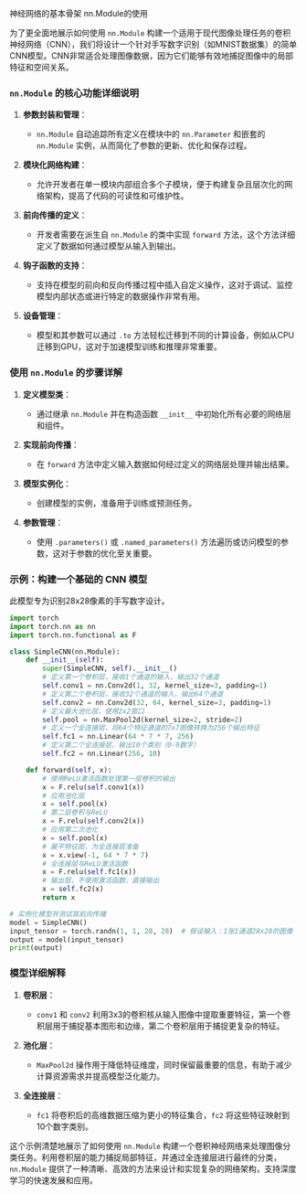 神经网络的基本骨架 nn.Module的使用

为了更全面地展示如何使用 `nn.Module` 构建一个适用于现代图像处理任务的卷积神经网络（CNN），我们将设计一个针对手写数字识别（如MNIST数据集）的简单CNN模型。CNN非常适合处理图像数据，因为它们能够有效地捕捉图像中的局部特征和空间关系。

### `nn.Module` 的核心功能详细说明

1. **参数封装和管理**：
   - `nn.Module` 自动追踪所有定义在模块中的 `nn.Parameter` 和嵌套的 `nn.Module` 实例，从而简化了参数的更新、优化和保存过程。

2. **模块化网络构建**：
   - 允许开发者在单一模块内部组合多个子模块，便于构建复杂且层次化的网络架构，提高了代码的可读性和可维护性。

3. **前向传播的定义**：
   - 开发者需要在派生自 `nn.Module` 的类中实现 `forward` 方法，这个方法详细定义了数据如何通过模型从输入到输出。

4. **钩子函数的支持**：
   - 支持在模型的前向和反向传播过程中插入自定义操作，这对于调试、监控模型内部状态或进行特定的数据操作非常有用。

5. **设备管理**：
   - 模型和其参数可以通过 `.to` 方法轻松迁移到不同的计算设备，例如从CPU迁移到GPU，这对于加速模型训练和推理非常重要。

### 使用 `nn.Module` 的步骤详解

1. **定义模型类**：
   - 通过继承 `nn.Module` 并在构造函数 `__init__` 中初始化所有必要的网络层和组件。

2. **实现前向传播**：
   - 在 `forward` 方法中定义输入数据如何经过定义的网络层处理并输出结果。

3. **模型实例化**：
   - 创建模型的实例，准备用于训练或预测任务。

4. **参数管理**：
   - 使用 `.parameters()` 或 `.named_parameters()` 方法遍历或访问模型的参数，这对于参数的优化至关重要。

### 示例：构建一个基础的 CNN 模型

此模型专为识别28x28像素的手写数字设计。

```python
import torch
import torch.nn as nn
import torch.nn.functional as F

class SimpleCNN(nn.Module):
    def __init__(self):
        super(SimpleCNN, self).__init__()
        # 定义第一个卷积层，接收1个通道的输入，输出32个通道
        self.conv1 = nn.Conv2d(1, 32, kernel_size=3, padding=1)
        # 定义第二个卷积层，接收32个通道的输入，输出64个通道
        self.conv2 = nn.Conv2d(32, 64, kernel_size=3, padding=1)
        # 定义最大池化层，使用2x2窗口
        self.pool = nn.MaxPool2d(kernel_size=2, stride=2)
        # 定义一个全连接层，将64个特征通道的7x7图像转换为256个输出特征
        self.fc1 = nn.Linear(64 * 7 * 7, 256)
        # 定义第二个全连接层，输出10个类别（0-9数字）
        self.fc2 = nn.Linear(256, 10)

    def forward(self, x):
        # 使用ReLU激活函数处理第一层卷积的输出
        x = F.relu(self.conv1(x))
        # 应用池化层
        x = self.pool(x)
        # 第二层卷积与ReLU
        x = F.relu(self.conv2(x))
        # 应用第二次池化
        x = self.pool(x)
        # 展平特征图，为全连接层准备
        x = x.view(-1, 64 * 7 * 7)
        # 全连接层与ReLU激活函数
        x = F.relu(self.fc1(x))
        # 输出层，不使用激活函数，直接输出
        x = self.fc2(x)
        return x

# 实例化模型并测试其前向传播
model = SimpleCNN()
input_tensor = torch.randn(1, 1, 28, 28)  # 假设输入：1张1通道28x28的图像
output = model(input_tensor)
print(output)
```

### 模型详细解释

1. **卷积层**：
   - `conv1` 和 `conv2` 利用3x3的卷积核从输入图像中提取重要特征，第一个卷积层用于捕捉基本图形和边缘，第二个卷积层用于捕捉更复杂的特征。

2. **池化层**：
   - `MaxPool2d` 操作用于降低特征维度，同时保留最重要的信息，有助于减少计算资源需求并提高模型泛化能力。

3. **全连接层**：
   - `fc1` 将卷积后的高维数据压缩为更小的特征集合，`fc2` 将这些特征映射到10个数字类别。

这个示例清楚地展示了如何使用 `nn.Module` 构建一个卷积神经网络来处理图像分类任务。利用卷积层的能力捕捉局部特征，并通过全连接层进行最终的分类，`nn.Module` 提供了一种清晰、高效的方法来设计和实现复杂的网络架构，支持深度学习的快速发展和应用。